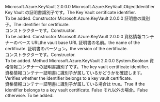 <Type Name="CertificateIdentifier" FullName="Microsoft.Azure.KeyVault.CertificateIdentifier">
  <TypeSignature Language="C#" Value="public sealed class CertificateIdentifier : Microsoft.Azure.KeyVault.ObjectIdentifier" />
  <TypeSignature Language="ILAsm" Value=".class public auto ansi sealed beforefieldinit CertificateIdentifier extends Microsoft.Azure.KeyVault.ObjectIdentifier" />
  <TypeSignature Language="DocId" Value="T:Microsoft.Azure.KeyVault.CertificateIdentifier" />
  <TypeSignature Language="VB.NET" Value="Public NotInheritable Class CertificateIdentifier&#xA;Inherits ObjectIdentifier" />
  <TypeSignature Language="F#" Value="type CertificateIdentifier = class&#xA;    inherit ObjectIdentifier" />
  <AssemblyInfo>
    <AssemblyName>Microsoft.Azure.KeyVault</AssemblyName>
    <AssemblyVersion>2.0.0.0</AssemblyVersion>
  </AssemblyInfo>
  <Base>
    <BaseTypeName>Microsoft.Azure.KeyVault.ObjectIdentifier</BaseTypeName>
  </Base>
  <Interfaces />
  <Docs>
    <summary>
            <span data-ttu-id="75900-101">Key Vault の証明書識別子です。</span><span class="sxs-lookup"><span data-stu-id="75900-101">The Key Vault certificate identifier.</span></span>
            </summary>
    <remarks>To be added.</remarks>
  </Docs>
  <Members>
    <Member MemberName=".ctor">
      <MemberSignature Language="C#" Value="public CertificateIdentifier (string identifier);" />
      <MemberSignature Language="ILAsm" Value=".method public hidebysig specialname rtspecialname instance void .ctor(string identifier) cil managed" />
      <MemberSignature Language="DocId" Value="M:Microsoft.Azure.KeyVault.CertificateIdentifier.#ctor(System.String)" />
      <MemberSignature Language="VB.NET" Value="Public Sub New (identifier As String)" />
      <MemberSignature Language="F#" Value="new Microsoft.Azure.KeyVault.CertificateIdentifier : string -&gt; Microsoft.Azure.KeyVault.CertificateIdentifier" Usage="new Microsoft.Azure.KeyVault.CertificateIdentifier identifier" />
      <MemberType>Constructor</MemberType>
      <AssemblyInfo>
        <AssemblyName>Microsoft.Azure.KeyVault</AssemblyName>
        <AssemblyVersion>2.0.0.0</AssemblyVersion>
      </AssemblyInfo>
      <Parameters>
        <Parameter Name="identifier" Type="System.String" />
      </Parameters>
      <Docs>
        <param name="identifier"><span data-ttu-id="75900-102">証明書の識別子。</span><span class="sxs-lookup"><span data-stu-id="75900-102">The identifier for certificate.</span></span></param>
        <summary>
            <span data-ttu-id="75900-103">コンストラクターです。</span><span class="sxs-lookup"><span data-stu-id="75900-103">Constructor.</span></span>
            </summary>
        <remarks>To be added.</remarks>
      </Docs>
    </Member>
    <Member MemberName=".ctor">
      <MemberSignature Language="C#" Value="public CertificateIdentifier (string vaultBaseUrl, string name, string version = &quot;&quot;);" />
      <MemberSignature Language="ILAsm" Value=".method public hidebysig specialname rtspecialname instance void .ctor(string vaultBaseUrl, string name, string version) cil managed" />
      <MemberSignature Language="DocId" Value="M:Microsoft.Azure.KeyVault.CertificateIdentifier.#ctor(System.String,System.String,System.String)" />
      <MemberSignature Language="VB.NET" Value="Public Sub New (vaultBaseUrl As String, name As String, Optional version As String = &quot;&quot;)" />
      <MemberSignature Language="F#" Value="new Microsoft.Azure.KeyVault.CertificateIdentifier : string * string * string -&gt; Microsoft.Azure.KeyVault.CertificateIdentifier" Usage="new Microsoft.Azure.KeyVault.CertificateIdentifier (vaultBaseUrl, name, version)" />
      <MemberType>Constructor</MemberType>
      <AssemblyInfo>
        <AssemblyName>Microsoft.Azure.KeyVault</AssemblyName>
        <AssemblyVersion>2.0.0.0</AssemblyVersion>
      </AssemblyInfo>
      <Parameters>
        <Parameter Name="vaultBaseUrl" Type="System.String" />
        <Parameter Name="name" Type="System.String" />
        <Parameter Name="version" Type="System.String" />
      </Parameters>
      <Docs>
        <param name="vaultBaseUrl"> <span data-ttu-id="75900-104">資格情報コンテナーのベース URL</span><span class="sxs-lookup"><span data-stu-id="75900-104">the vault base URL</span></span></param>
        <param name="name"><span data-ttu-id="75900-105">証明書の名前。</span><span class="sxs-lookup"><span data-stu-id="75900-105">the name of the certificate.</span></span></param>
        <param name="version"><span data-ttu-id="75900-106">証明書のバージョン。</span><span class="sxs-lookup"><span data-stu-id="75900-106">the version of the certificate.</span></span></param>
        <summary>
            <span data-ttu-id="75900-107">コンストラクターです。</span><span class="sxs-lookup"><span data-stu-id="75900-107">Constructor.</span></span>
            </summary>
        <remarks>To be added.</remarks>
      </Docs>
    </Member>
    <Member MemberName="IsCertificateIdentifier">
      <MemberSignature Language="C#" Value="public static bool IsCertificateIdentifier (string identifier);" />
      <MemberSignature Language="ILAsm" Value=".method public static hidebysig bool IsCertificateIdentifier(string identifier) cil managed" />
      <MemberSignature Language="DocId" Value="M:Microsoft.Azure.KeyVault.CertificateIdentifier.IsCertificateIdentifier(System.String)" />
      <MemberSignature Language="VB.NET" Value="Public Shared Function IsCertificateIdentifier (identifier As String) As Boolean" />
      <MemberSignature Language="F#" Value="static member IsCertificateIdentifier : string -&gt; bool" Usage="Microsoft.Azure.KeyVault.CertificateIdentifier.IsCertificateIdentifier identifier" />
      <MemberType>Method</MemberType>
      <AssemblyInfo>
        <AssemblyName>Microsoft.Azure.KeyVault</AssemblyName>
        <AssemblyVersion>2.0.0.0</AssemblyVersion>
      </AssemblyInfo>
      <ReturnValue>
        <ReturnType>System.Boolean</ReturnType>
      </ReturnValue>
      <Parameters>
        <Parameter Name="identifier" Type="System.String" />
      </Parameters>
      <Docs>
        <param name="identifier"><span data-ttu-id="75900-108">資格情報コンテナーの証明書識別子です。</span><span class="sxs-lookup"><span data-stu-id="75900-108">The key vault certificate identifier.</span></span></param>
        <summary>
            <span data-ttu-id="75900-109">資格情報コンテナー証明書に識別子が属しているかどうかを確認します。</span><span class="sxs-lookup"><span data-stu-id="75900-109">Verifies whether the identifier belongs to a key vault certificate.</span></span>
            </summary>
        <returns><span data-ttu-id="75900-110">資格情報コンテナー証明書に識別子が属している場合は true。</span><span class="sxs-lookup"><span data-stu-id="75900-110">True if the identifier belongs to a key vault certificate.</span></span> <span data-ttu-id="75900-111">False それ以外の場合。</span><span class="sxs-lookup"><span data-stu-id="75900-111">False otherwise.</span></span></returns>
        <remarks>To be added.</remarks>
      </Docs>
    </Member>
  </Members>
</Type>